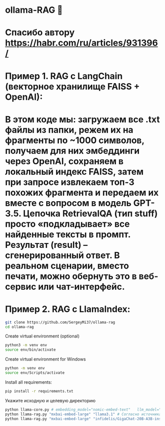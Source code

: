 # ollama-RAG   🍁
# Спасибо автору https://habr.com/ru/articles/931396/
# Пример 1. RAG с LangChain (векторное хранилище FAISS + OpenAI):
# В этом коде мы: загружаем все .txt файлы из папки, режем их на фрагменты по ~1000 символов, получаем для них эмбеддинги через OpenAI, сохраняем в локальный индекс FAISS, затем при запросе извлекаем топ-3 похожих фрагмента и передаем их вместе с вопросом в модель GPT-3.5. Цепочка RetrievalQA (тип stuff) просто «подкладывает» все найденные тексты в промпт. Результат (result) – сгенерированный ответ. В реальном сценарии, вместо печати, можно обернуть это в веб-сервис или чат-интерфейс.
# Пример 2. RAG с LlamaIndex:

``` bash
git clone https://github.com/SergeyMi37/ollama-rag
cd ollama-rag
```

Create virtual environment (optional)
``` bash
python3 -m venv env
source env/bin/activate
```

Create virtual environment for Windows
``` bash
python -m venv env
source env/Scripts/activate
```

Install all requirements:
``` bash
pip install -r requirements.txt
```

Укажите исходную и целевую директорию
``` bash
python llama-core.py # embedding_model="nomic-embed-text"   llm_model="llama2"
python llama-rag.py "mxbai-embed-large" "llama3.1" # Согласно источникам, наиболее подходящий номер темы, который соответствует данной фразе, — это 2.2.
python llama-rag.py "mxbai-embed-large" "infidelis/GigaChat-20B-A3B-instruct-v1.5:q5_0" # Текст "Отсутствует водоснабжение" соответствует теме с номером **2.2**.
```


